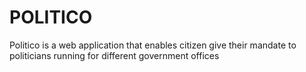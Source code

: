 # POLITICO
Politico is a web application that enables citizen give their mandate to politicians running for different government offices
